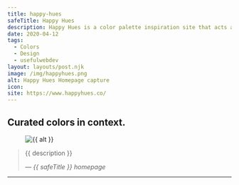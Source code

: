 ```yaml
---
title: happy-hues
safeTitle: Happy Hues
description: Happy Hues is a color palette inspiration site that acts as a real world example as to how the colors could be used in your design projects.
date: 2020-04-12
tags:
  - Colors
  - Design
  - usefulwebdev
layout: layouts/post.njk
image: /img/happyhues.png
alt: Happy Hues Homepage capture
icon: 
site: https://www.happyhues.co/
---
```


<div class="box">

## Curated colors in context.

<figure class="image">
<img alt="{{ alt }}" src="{{ image }}">
</figure>

> {{ description }}
>
> <cite>&mdash; {{ safeTitle }} homepage</cite>

</div>

---